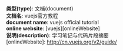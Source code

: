 **类型(type)**: 文档(document)  
**文档名**: vuejs官方教程  
**document name**: vuejs official tutorial  
**online website**: [vuejs][onlineWebsite]  
**说明(description)**: 学习笔记与代码片段摘要  
[onlineWebsite]: http://cn.vuejs.org/v2/guide/
